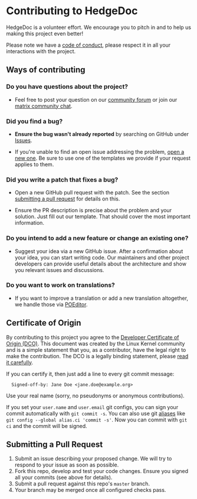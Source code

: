 # Contributing to HedgeDoc

HedgeDoc is a volunteer effort.
We encourage you to pitch in and to help us making this project even better!

Please note we have a [code of conduct][code-of-conduct], please respect it in all your
interactions with the project.

## Ways of contributing
### Do you have questions about the project?

* Feel free to post your question on our [community forum][community-forum] or join our [matrix community chat][matrix-support].

### Did you find a bug?

* **Ensure the bug wasn't already reported** by searching on GitHub under [Issues][issues].

* If you're unable to find an open issue addressing the problem, [open a new one][new_issue]. Be sure to use one of the templates we provide if your request applies to them.

### Did you write a patch that fixes a bug?

* Open a new GitHub pull request with the patch. See the section [submitting a pull request](#submitting-a-pull-request) for details on this.

* Ensure the PR description is precise about the problem and your solution. Just fill out our template. That should cover the most important information.

### Do you intend to add a new feature or change an existing one?

* Suggest your idea via a new GitHub issue. After a confirmation about your idea, you can start writing code. Our maintainers and other project developers can provide useful details about the architecture and show you relevant issues and discussions.

### Do you want to work on translations?

* If you want to improve a translation or add a new translation altogether, we handle those via [POEditor][poeditor].

## Certificate of Origin

By contributing to this project you agree to the [Developer Certificate of
Origin (DCO)](docs/content/legal/developer-certificate-of-origin.txt). This document was created by the Linux Kernel community and is a
simple statement that you, as a contributor, have the legal right to make the
contribution. 
The DCO is a legally binding statement, please [read it carefully](docs/content/legal/developer-certificate-of-origin.txt).

If you can certify it, then just add a line to every git commit message:

```
  Signed-off-by: Jane Doe <jane.doe@example.org>
```

Use your real name (sorry, no pseudonyms or anonymous contributions).

If you set your `user.name` and `user.email` git configs, you can sign your commit automatically with `git commit -s`.
You can also use git [aliases](https://git-scm.com/book/tr/v2/Git-Basics-Git-Aliases) like `git config --global alias.ci 'commit -s'`.
Now you can commit with `git ci` and the commit will be signed.

## Submitting a Pull Request

1. Submit an issue describing your proposed change.
   We will try to respond to your issue as soon as possible.
2. Fork this repo, develop and test your code changes. Ensure you signed all your commits (see above for details).
3. Submit a pull request against this repo's `master` branch.
4. Your branch may be merged once all configured checks pass.

[code-of-conduct]: ./CODE-OF-CONDUCT.md
[community-forum]: https://community.hedgedoc.org
[matrix-support]: https://chat.hedgedoc.org
[issues]: https://github.com/hedgedoc/hedgedoc/issues
[new_issue]: https://github.com/hedgedoc/hedgedoc/issues/new/choose
[poeditor]: https://translate.hedgedoc.org
